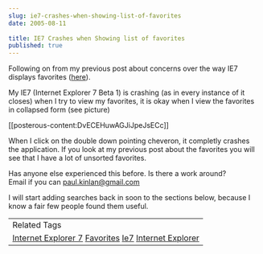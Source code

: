 ```yaml
---
slug: ie7-crashes-when-showing-list-of-favorites
date: 2005-08-11
 
title: IE7 Crashes when Showing list of favorites
published: true
---
```

Following on from my previous post about concerns over the way IE7 displays favorites (<a href="http://www.kinlan.co.uk/2005/08/internet-explorer-7-favorites-problem.html">here</a>).<p />My IE7 (Internet Explorer 7 Beta 1) is crashing (as in every instance of it closes) when I try to view my favorites, it is okay when I view the favorites in collapsed form (see picture)<p />[[posterous-content:DvECEHuwAGJiJpeJsECc]]<p />When I click on the double down pointing cheveron, it completly crashes the application.  If you look at my previous post about the favorites you will see that I have a lot of unsorted favorites.<p />Has anyone else experienced this before.  Is there a work around?<br />Email if you can <a href="mailto:paul.kinlan@gmail.com">paul.kinlan@gmail.com</a><p />I will start adding searches back in soon to the sections below, because I know a fair few people found them useful.<p /><table class="TechnoratiHead TagHeader">
<tr><td>Related Tags</td></tr>
<tr class="Technorati"><td>
<a href="https://paul.kinlan.me/tags/Internet%20Explorer%207" class="Tag" rel="tag">Internet Explorer 7</a> <a href="https://paul.kinlan.me/tags/Favorites" class="Tag" rel="tag">Favorites</a> <a href="https://paul.kinlan.me/tags/Ie7" class="Tag" rel="tag">Ie7</a> <a href="https://paul.kinlan.me/tags/Internet%20Explorer" class="Tag" rel="tag">Internet Explorer</a>
</td></tr>
</table>


